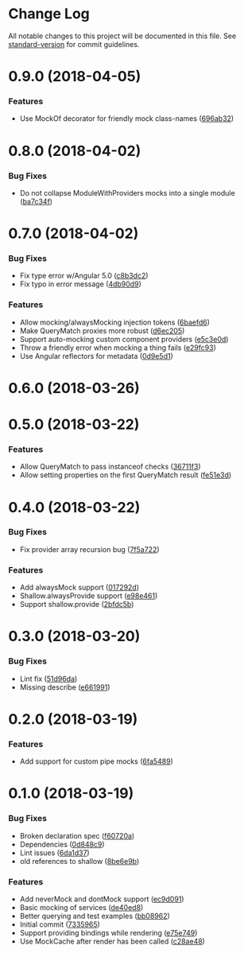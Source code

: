 # Change Log

All notable changes to this project will be documented in this file. See [standard-version](https://github.com/conventional-changelog/standard-version) for commit guidelines.

<a name="0.9.0"></a>
# 0.9.0 (2018-04-05)


### Features

* Use MockOf decorator for friendly mock class-names ([696ab32](https://github.com/getsaf/shallow-render/commit/696ab32))



<a name="0.8.0"></a>
# 0.8.0 (2018-04-02)


### Bug Fixes

* Do not collapse ModuleWithProviders mocks into a single module ([ba7c34f](https://github.com/getsaf/shallow-render/commit/ba7c34f))



<a name="0.7.0"></a>
# 0.7.0 (2018-04-02)


### Bug Fixes

* Fix type error w/Angular 5.0 ([c8b3dc2](https://github.com/getsaf/shallow-render/commit/c8b3dc2))
* Fix typo in error message ([4db90d9](https://github.com/getsaf/shallow-render/commit/4db90d9))


### Features

* Allow mocking/alwaysMocking injection tokens ([6baefd6](https://github.com/getsaf/shallow-render/commit/6baefd6))
* Make QueryMatch proxies more robust ([d6ec205](https://github.com/getsaf/shallow-render/commit/d6ec205))
* Support auto-mocking custom component providers ([e5c3e0d](https://github.com/getsaf/shallow-render/commit/e5c3e0d))
* Throw a friendly error when mocking a thing fails ([e29fc93](https://github.com/getsaf/shallow-render/commit/e29fc93))
* Use Angular reflectors for metadata ([0d9e5d1](https://github.com/getsaf/shallow-render/commit/0d9e5d1))



<a name="0.6.0"></a>
# 0.6.0 (2018-03-26)



<a name="0.5.0"></a>
# 0.5.0 (2018-03-22)


### Features

* Allow QueryMatch to pass instanceof checks ([36711f3](https://github.com/getsaf/shallow-render/commit/36711f3))
* Allow setting properties on the first QueryMatch result ([fe51e3d](https://github.com/getsaf/shallow-render/commit/fe51e3d))



<a name="0.4.0"></a>
# 0.4.0 (2018-03-22)


### Bug Fixes

* Fix provider array recursion bug ([7f5a722](https://github.com/getsaf/shallow-render/commit/7f5a722))


### Features

* Add alwaysMock support ([017292d](https://github.com/getsaf/shallow-render/commit/017292d))
* Shallow.alwaysProvide support ([e98e461](https://github.com/getsaf/shallow-render/commit/e98e461))
* Support shallow.provide ([2bfdc5b](https://github.com/getsaf/shallow-render/commit/2bfdc5b))



<a name="0.3.0"></a>
# 0.3.0 (2018-03-20)


### Bug Fixes

* Lint fix ([51d96da](https://github.com/getsaf/shallow-render/commit/51d96da))
* Missing describe ([e661991](https://github.com/getsaf/shallow-render/commit/e661991))



<a name="0.2.0"></a>
# 0.2.0 (2018-03-19)


### Features

* Add support for custom pipe mocks ([6fa5489](https://github.com/getsaf/shallow-render/commit/6fa5489))



<a name="0.1.0"></a>
# 0.1.0 (2018-03-19)


### Bug Fixes

* Broken declaration spec ([f60720a](https://github.com/getsaf/shallow-render/commit/f60720a))
* Dependencies ([0d848c9](https://github.com/getsaf/shallow-render/commit/0d848c9))
* Lint issues ([6da1d37](https://github.com/getsaf/shallow-render/commit/6da1d37))
* old references to shallow ([8be6e9b](https://github.com/getsaf/shallow-render/commit/8be6e9b))


### Features

* Add neverMock and dontMock support ([ec9d091](https://github.com/getsaf/shallow-render/commit/ec9d091))
* Basic mocking of services ([de40ed8](https://github.com/getsaf/shallow-render/commit/de40ed8))
* Better querying and test examples ([bb08962](https://github.com/getsaf/shallow-render/commit/bb08962))
* Initial commit ([7335965](https://github.com/getsaf/shallow-render/commit/7335965))
* Support providing bindings while rendering ([e75e749](https://github.com/getsaf/shallow-render/commit/e75e749))
* Use MockCache after render has been called ([c28ae48](https://github.com/getsaf/shallow-render/commit/c28ae48))

